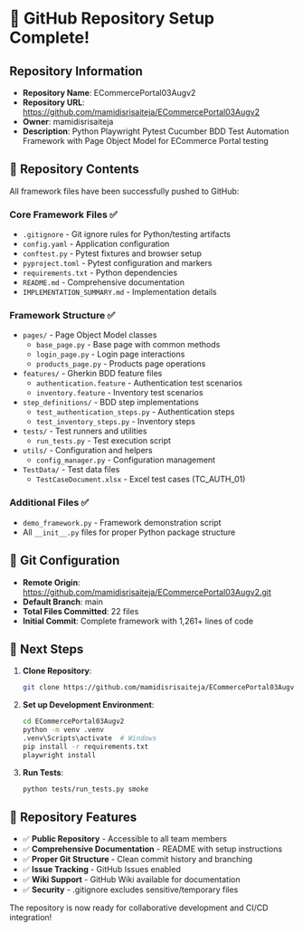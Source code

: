 # 🚀 GitHub Repository Setup Complete!

## Repository Information
- **Repository Name**: ECommercePortal03Augv2
- **Repository URL**: https://github.com/mamidisrisaiteja/ECommercePortal03Augv2
- **Owner**: mamidisrisaiteja
- **Description**: Python Playwright Pytest Cucumber BDD Test Automation Framework with Page Object Model for ECommerce Portal testing

## 📁 Repository Contents

All framework files have been successfully pushed to GitHub:

### Core Framework Files ✅
- `.gitignore` - Git ignore rules for Python/testing artifacts
- `config.yaml` - Application configuration
- `conftest.py` - Pytest fixtures and browser setup
- `pyproject.toml` - Pytest configuration and markers
- `requirements.txt` - Python dependencies
- `README.md` - Comprehensive documentation
- `IMPLEMENTATION_SUMMARY.md` - Implementation details

### Framework Structure ✅
- `pages/` - Page Object Model classes
  - `base_page.py` - Base page with common methods
  - `login_page.py` - Login page interactions
  - `products_page.py` - Products page operations
- `features/` - Gherkin BDD feature files
  - `authentication.feature` - Authentication test scenarios
  - `inventory.feature` - Inventory test scenarios
- `step_definitions/` - BDD step implementations
  - `test_authentication_steps.py` - Authentication steps
  - `test_inventory_steps.py` - Inventory steps
- `tests/` - Test runners and utilities
  - `run_tests.py` - Test execution script
- `utils/` - Configuration and helpers
  - `config_manager.py` - Configuration management
- `TestData/` - Test data files
  - `TestCaseDocument.xlsx` - Excel test cases (TC_AUTH_01)

### Additional Files ✅
- `demo_framework.py` - Framework demonstration script
- All `__init__.py` files for proper Python package structure

## 🔧 Git Configuration

- **Remote Origin**: https://github.com/mamidisrisaiteja/ECommercePortal03Augv2.git
- **Default Branch**: main
- **Total Files Committed**: 22 files
- **Initial Commit**: Complete framework with 1,261+ lines of code

## 🎯 Next Steps

1. **Clone Repository**: 
   ```bash
   git clone https://github.com/mamidisrisaiteja/ECommercePortal03Augv2.git
   ```

2. **Set up Development Environment**:
   ```bash
   cd ECommercePortal03Augv2
   python -m venv .venv
   .venv\Scripts\activate  # Windows
   pip install -r requirements.txt
   playwright install
   ```

3. **Run Tests**:
   ```bash
   python tests/run_tests.py smoke
   ```

## 🌟 Repository Features

- ✅ **Public Repository** - Accessible to all team members
- ✅ **Comprehensive Documentation** - README with setup instructions
- ✅ **Proper Git Structure** - Clean commit history and branching
- ✅ **Issue Tracking** - GitHub Issues enabled
- ✅ **Wiki Support** - GitHub Wiki available for documentation
- ✅ **Security** - .gitignore excludes sensitive/temporary files

The repository is now ready for collaborative development and CI/CD integration!
